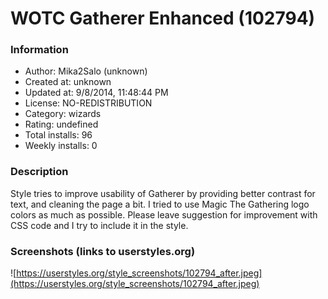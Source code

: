 # WOTC Gatherer Enhanced (102794)

### Information
- Author: Mika2Salo (unknown)
- Created at: unknown
- Updated at: 9/8/2014, 11:48:44 PM
- License: NO-REDISTRIBUTION
- Category: wizards
- Rating: undefined
- Total installs: 96
- Weekly installs: 0


### Description
Style tries to improve usability of Gatherer by providing better contrast for text, and cleaning the page a bit. I tried to use Magic The Gathering logo colors as much as possible. Please leave suggestion for improvement with CSS code and I try to include it in the style.


### Screenshots (links to userstyles.org)
![https://userstyles.org/style_screenshots/102794_after.jpeg](https://userstyles.org/style_screenshots/102794_after.jpeg)



